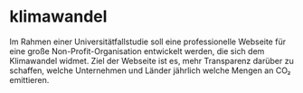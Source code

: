 # klimawandel
Im Rahmen einer Universitätfallstudie soll eine professionelle Webseite für eine große Non-Profit-Organisation entwickelt werden, die sich dem Klimawandel widmet. Ziel der Webseite ist es, mehr Transparenz darüber zu schaffen, welche Unternehmen und Länder jährlich welche Mengen an CO₂ emittieren.

